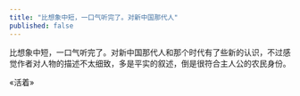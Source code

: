 ```yaml
---
title: "比想象中短，一口气听完了。对新中国那代人"
published: false
---
```

比想象中短，一口气听完了。对新中国那代人和那个时代有了些新的认识，不过感觉作者对人物的描述不太细致，多是平实的叙述，倒是很符合主人公的农民身份。

«活着»